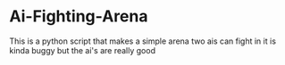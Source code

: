 # Ai-Fighting-Arena
This is a python script that makes a simple arena two ais can fight in it is kinda buggy but the ai's are really good
